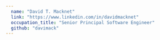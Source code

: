 ```yaml
---
  name: "David T. Macknet"
  link: "https://www.linkedin.com/in/davidmacknet"
  occupation_title: "Senior Principal Software Engineer"
  github: "davimack"
---
```

